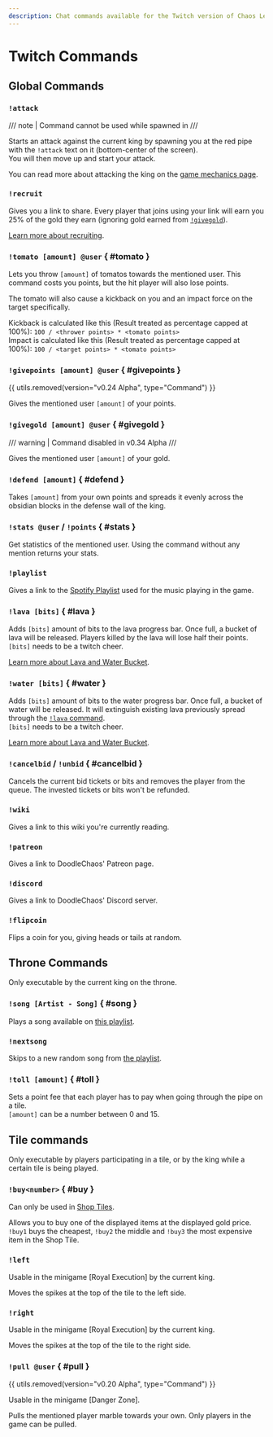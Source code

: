 ```yaml
---
description: Chat commands available for the Twitch version of Chaos League.
---
```


# Twitch Commands

## Global Commands

### `!attack`

/// note | Command cannot be used while spawned in
///

Starts an attack against the current king by spawning you at the red pipe with the `!attack` text on it (bottom-center of the screen).  
You will then move up and start your attack.

You can read more about attacking the king on the [game mechanics page](../mechanics/index.md).

### `!recruit`

Gives you a link to share. Every player that joins using your link will earn you 25% of the gold they earn (ignoring gold earned from [`!givegold`](#givegold)).

[Learn more about recruiting](../mechanics/recruiting.md).

### `!tomato [amount] @user` { #tomato }

Lets you throw `[amount]` of tomatos towards the mentioned user. This command costs you points, but the hit player will also lose points.

The tomato will also cause a kickback on you and an impact force on the target specifically.

Kickback is calculated like this (Result treated as percentage capped at 100%): `100 / <thrower points> * <tomato points>`  
Impact is calculated like this (Result treated as percentage capped at 100%): `100 / <target points> * <tomato points>`

### `!givepoints [amount] @user` { #givepoints }

{{ utils.removed(version="v0.24 Alpha", type="Command") }}

Gives the mentioned user `[amount]` of your points.

### `!givegold [amount] @user` { #givegold }

/// warning | Command disabled in v0.34 Alpha
///

Gives the mentioned user `[amount]` of your gold.

### `!defend [amount]` { #defend }

Takes `[amount]` from your own points and spreads it evenly across the obsidian blocks in the defense wall of the king.

### `!stats @user` / `!points` { #stats }

Get statistics of the mentioned user. Using the command without any mention returns your stats.

### `!playlist`

Gives a link to the [Spotify Playlist][song-playlist] used for the music playing in the game.

### `!lava [bits]` { #lava }

Adds `[bits]` amount of bits to the lava progress bar. Once full, a bucket of lava will be released. Players killed by the lava will lose half their points.  
`[bits]` needs to be a twitch cheer.

[Learn more about Lava and Water Bucket](../mechanics/water-and-lava-bucket.md).

### `!water [bits]` { #water }

Adds `[bits]` amount of bits to the water progress bar. Once full, a bucket of water will be released. It will extinguish existing lava previously spread through the [`!lava` command](#lava).  
`[bits]` needs to be a twitch cheer.

[Learn more about Lava and Water Bucket](../mechanics/water-and-lava-bucket.md).

### `!cancelbid` / `!unbid` { #cancelbid }

Cancels the current bid tickets or bits and removes the player from the queue. The invested tickets or bits won't be refunded.

### `!wiki`

Gives a link to this wiki you're currently reading.

### `!patreon`

Gives a link to DoodleChaos' Patreon page.

### `!discord`

Gives a link to DoodleChaos' Discord server.

### `!flipcoin`

Flips a coin for you, giving heads or tails at random.

## Throne Commands

Only executable by the current king on the throne.

### `!song [Artist - Song]` { #song }

Plays a song available on [this playlist][song-playlist].

### `!nextsong`

Skips to a new random song from [the playlist][song-playlist].

### `!toll [amount]` { #toll }

Sets a point fee that each player has to pay when going through the pipe on a tile.  
`[amount]` can be a number between 0 and 15.

## Tile commands

Only executable by players participating in a tile, or by the king while a certain tile is being played.

### `!buy<number>` { #buy }

Can only be used in [Shop Tiles](../twitch-tiles/index.md#available-shop-tiles).

Allows you to buy one of the displayed items at the displayed gold price. `!buy1` buys the cheapest, `!buy2` the middle and `!buy3` the most expensive item in the Shop Tile.

### `!left`

Usable in the minigame [Royal Execution] by the current king.

Moves the spikes at the top of the tile to the left side.

### `!right`

Usable in the minigame [Royal Execution] by the current king.

Moves the spikes at the top of the tile to the right side.

### `!pull @user` { #pull }

{{ utils.removed(version="v0.20 Alpha", type="Command") }}

Usable in the minigame [Danger Zone].

Pulls the mentioned player marble towards your own. Only players in the game can be pulled.

[song-playlist]: https://open.spotify.com/playlist/4P2LPOHaCPmSAyoTYEHuKA
